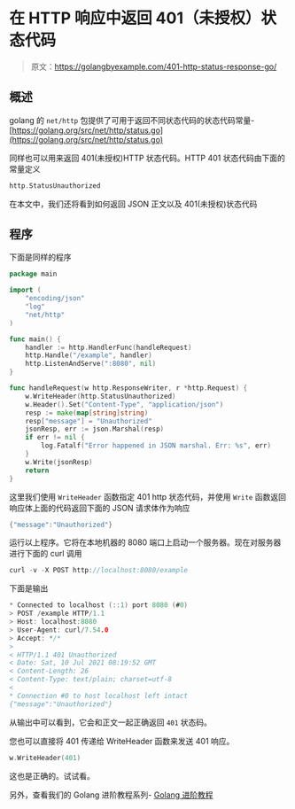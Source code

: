 # 在 HTTP 响应中返回 401（未授权）状态代码

> 原文：<https://golangbyexample.com/401-http-status-response-go/>

## **概述**

golang 的 `net/http` 包提供了可用于返回不同状态代码的状态代码常量-[https://golang.org/src/net/http/status.go](https://golang.org/src/net/http/status.go)

同样也可以用来返回 401(未授权)HTTP 状态代码。HTTP 401 状态代码由下面的常量定义

```go
http.StatusUnauthorized
```

在本文中，我们还将看到如何返回 JSON 正文以及 401(未授权)状态代码

## **程序**

下面是同样的程序

```go
package main

import (
	"encoding/json"
	"log"
	"net/http"
)

func main() {
	handler := http.HandlerFunc(handleRequest)
	http.Handle("/example", handler)
	http.ListenAndServe(":8080", nil)
}

func handleRequest(w http.ResponseWriter, r *http.Request) {
	w.WriteHeader(http.StatusUnauthorized)
	w.Header().Set("Content-Type", "application/json")
	resp := make(map[string]string)
	resp["message"] = "Unauthorized"
	jsonResp, err := json.Marshal(resp)
	if err != nil {
		log.Fatalf("Error happened in JSON marshal. Err: %s", err)
	}
	w.Write(jsonResp)
	return
}
```

这里我们使用 `WriteHeader` 函数指定 401 http 状态代码，并使用 `Write` 函数返回响应体上面的代码返回下面的 JSON 请求体作为响应

```go
{"message":"Unauthorized"}
```

运行以上程序。它将在本地机器的 8080 端口上启动一个服务器。现在对服务器进行下面的 curl 调用

```go
curl -v -X POST http://localhost:8080/example
```

下面是输出

```go
* Connected to localhost (::1) port 8080 (#0)
> POST /example HTTP/1.1
> Host: localhost:8080
> User-Agent: curl/7.54.0
> Accept: */*
> 
< HTTP/1.1 401 Unauthorized
< Date: Sat, 10 Jul 2021 08:19:52 GMT
< Content-Length: 26
< Content-Type: text/plain; charset=utf-8
< 
* Connection #0 to host localhost left intact
{"message":"Unauthorized"}
```

从输出中可以看到，它会和正文一起正确返回 `401` 状态码。

您也可以直接将 401 传递给 WriteHeader 函数来发送 401 响应。

```go
w.WriteHeader(401)
```

这也是正确的。试试看。

另外，查看我们的 Golang 进阶教程系列- [Golang 进阶教程](https://golangbyexample.com/golang-comprehensive-tutorial/)